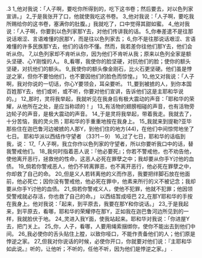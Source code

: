 .3 
1_他对我说：「人子啊，要吃你所得到的，吃下这书卷；然后要去，对以色列家宣讲。」 2_于是我张开了口，他就使我吃这书卷。 3_他对我说：「人子啊，要吃我所赐给你的这书卷，塞满你的肚腹。」我就吃了，口中觉得其甜如蜜。 
4_他对我说：「人子啊，你要到以色列家那Y去，对他们传讲我的话。 5_你奉差遣不是往那说话艰涩、言语难懂的民那Y，而是往以色列家去； 6_你不是往那说话艰涩、言语难懂的许多民族那Y去，他们的话你不懂。然而，我若差你往他们那Y去，他们会听从你。 7_以色列家却不肯听从你，因为他们不肯听从我；原来以色列全家是额头坚硬、心Y刚愎的人。 8_看哪，我使你的脸坚硬，对抗他们的脸；使你的额头坚硬，对抗他们的额头。 9_我使你的额头像金刚石，比火石更坚硬。他们虽是悖逆之家，但你不要怕他们，也不要因他们的脸色而惊惶。」 10_他又对我说：「人子啊，我对你说的一切话，你心Y要领会，耳朵要听。 11_要到被掳的人，到你本国百姓那Y去，他们或听，或不听，你要对他们宣讲，告诉他们这是主耶和华说的。」 
12_那时，灵将我举起，我就听见在我身后有极大震动的声音：「耶和华的荣耀，从他所在之处，是应当称颂的！」 13_有活物的翅膀相碰的声音，也有活物旁边轮子的声音，是极大震动的声音。 14_于是灵将我举起，带着我走。我就去了，十分苦恼，我的灵火热；耶和华的手重重地按在我身上。 15_我就来到提勒?亚毕那些住在迦巴鲁河边被掳的人那Y，到他们住的地方(44)，在他们中间惊愕地坐了七日。 
耶和华派以西结作守望者 
（33?1－9） 
16_过了七日，耶和华的话临到我，说： 17_「人子啊，我立你作以色列家的守望者，所以你要听我口中的话，替我警戒他们。 18_我何时指着恶人说：『他必要死』；你若不警戒他，也不劝告他，使他离开恶行，拯救他的性命，这恶人必死在罪孽之中；我却要从你手Y讨他的血债。 19_倘若你警戒恶人，他仍不转离罪恶，也不离开恶行，他必死在罪孽之中，你却救了自己的命。 20_但是义人若转离他的义而作恶，我要把绊脚石放在他面前，他必死亡；因你没有警戒他，他必死在罪中，他素来所行的义不被记念；我却要从你手Y讨他的血债。 21_倘若你警戒义人，使他不犯罪，他就不犯罪；他因领受警戒就必存活，你也救了自己的命。」 
以西结暂成哑巴 
22_在那Y耶和华的手按在我身上。他对我说：「起来，到平原去，我要在那Y和你说话。」 23_于是我起来，到平原去，看哪，耶和华的荣耀停在那Y，正如我在迦巴鲁河边所见到的一样，我就脸伏于地。 24_灵进入我Y面，使我站起来。耶和华对我说：「你进屋Y去，把门关上。 25_你，人子，看哪，人要用绳索捆绑你，使你不能出去到他们中间。 26_我必使你的舌头贴住上膛，以致你哑口，不能作责备他们的人；他们原是悖逆之家。 27_但我对你说话的时候，必使你开口，你就要对他们说：『主耶和华如此说。』听的，让他听；不听的，任他不听，因为他们是悖逆之家。」 
.